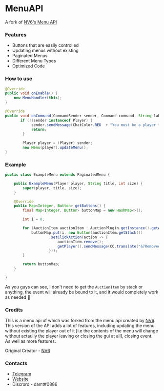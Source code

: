 # MenuAPI
A fork of [NV6's Menu API](https://github.com/NoSequel/MenuAPI)

### Features

* Buttons that are easily controlled
* Updating menus without existing
* Paginated Menus
* Different Menu Types
* Optimized Code

### How to use

```java
@Override
public void onEnable() {
    new MenuHandler(this);
}
```

```java
@Override
public void onCommand(CommandSender sender, Command command, String label, String[] args) {
       if (!(sender instanceof Player) {
            sender.sendMessage(ChatColor.RED  + "You must be a player to run this command!"
            return;
        }
        
        Player player = (Player) sender;
        new Menu(player).updateMenu();
}
```

### Example

```java
public class ExampleMenu extends PaginatedMenu {

    public ExampleMenu(Player player, String title, int size) {
        super(player, title, size);
    }

    @Override
    public Map<Integer, Button> getButtons() {
        final Map<Integer, Button> buttonMap = new HashMap<>();

        int i = 0;

        for (AuctionItem auctionItem : AuctionPlugin.getInstance().getAuctionHandler().getAuctionItems()) {
            buttonMap.put(i, new Button(auctionItem.getStack())
                    .setClickAction(action -> {
                        auctionItem.remove();
                        getPlayer().sendMessage(CC.translate("&7Removed a crazy auction item!"));
                    }));
        }

        return buttonMap;
    }

}
```

As you guys can see, I don't need to get the ``AuctionItem`` by stack or anything, the event will already be bound to it, and it would completely work as needed 🙂

### Credits

This is a menu api of which was forked from the menu api created by [NV6](https://github.com/NoSequel). This version of the API adds a lot of features, including updating the menu without existing the player out of it [i.e the contents of the menu will change without actaully the player leaving or closing the gui at all], closing event. As well as more features.

Original Creator - [NV6](https://github.com/NoSequel)

### Contacts

* [Telegram](https://t.me/therealdamt)
* [Website](https://damt.xyz)
* Discrord - damt#0886

